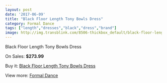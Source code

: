 ```yaml
---
layout: post
date: '2017-06-09'
title: "Black Floor Length Tony Bowls Dress"
category: Formal Dance
tags: ["length","dresses","black","dress","brand"]
image: http://img.transblink.com/8506-thickbox_default/black-floor-length-tony-bowls-dress.jpg
---
```

Black Floor Length Tony Bowls Dress

On Sales: **$273.99**
<a href="https://www.transblink.com/en/formal-dance/2794-black-floor-length-tony-bowls-dress.html"><amp-img layout="responsive" width="600" height="600" src="//img.transblink.com/8506-thickbox_default/black-floor-length-tony-bowls-dress.jpg" alt="Black Floor Length Tony Bowls Dress 0" /></a>
<a href="https://www.transblink.com/en/formal-dance/2794-black-floor-length-tony-bowls-dress.html"><amp-img layout="responsive" width="600" height="600" src="//img.transblink.com/8508-thickbox_default/black-floor-length-tony-bowls-dress.jpg" alt="Black Floor Length Tony Bowls Dress 1" /></a>
<a href="https://www.transblink.com/en/formal-dance/2794-black-floor-length-tony-bowls-dress.html"><amp-img layout="responsive" width="600" height="600" src="//img.transblink.com/8507-thickbox_default/black-floor-length-tony-bowls-dress.jpg" alt="Black Floor Length Tony Bowls Dress 2" /></a>

Buy it: [Black Floor Length Tony Bowls Dress](https://www.transblink.com/en/formal-dance/2794-black-floor-length-tony-bowls-dress.html "Black Floor Length Tony Bowls Dress")

View more: [Formal Dance](https://www.transblink.com/en/6-formal-dance "Formal Dance")